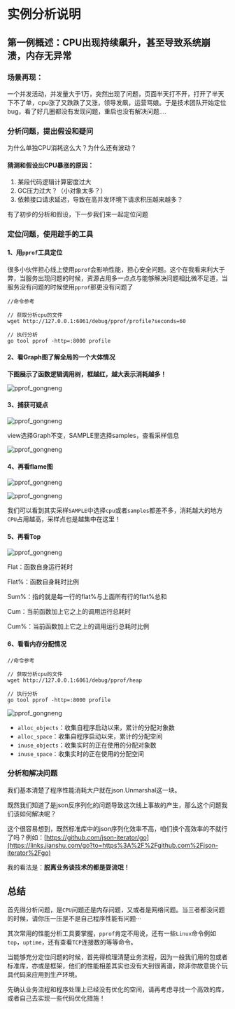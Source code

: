 # 实例分析说明

## 第一例概述：CPU出现持续飙升，甚至导致系统崩溃，内存无异常

### 场景再现：

一个并发活动，并发量大于1万，突然出现了问题，页面半天打不开，打开了半天下不了单，cpu涨了又跌跌了又涨，领导发飙，运营骂娘。于是技术团队开始定位bug，看了好几圈都没有发现问题，重启也没有解决问题....



### 分析问题，提出假设和疑问

为什么单独CPU消耗这么大？为什么还有波动？

#### 猜测和假设出CPU暴涨的原因：

1. 某段代码逻辑计算密度过大
2. GC压力过大？（小对象太多？）
3. 依赖接口请求延迟，导致在高并发环境下请求积压越来越多？

有了初步的分析和假设，下一步我们来一起定位问题

### 定位问题，使用趁手的工具

#### 1、用`pprof`工具定位

很多小伙伴担心线上使用`pprof`会影响性能，担心安全问题。这个在我看来利大于弊，当服务出现问题的时候，资源占用多一点点与能够解决问题相比微不足道，当服务没有问题的时候使用`pprof`那更没有问题了

```
//命令参考

// 获取分析cpu的文件
wget http://127.0.0.1:6061/debug/pprof/profile?seconds=60

// 执行分析
go tool pprof -http=:8000 profile
```



#### 2、看Graph图了解全局的一个大体情况

**下图展示了函数逻辑调用树，框越红，越大表示消耗越多！**

![pprof_gongneng](images/pprof-ep1-01.png)



#### 3、捕获可疑点

![pprof_gongneng](images/pprof-ep1-02.png)



view选择Graph不变，SAMPLE里选择samples，查看采样信息

![pprof_gongneng](images/pprof-ep1-03.png)



#### 4、再看flame图

![pprof_gongneng](images/pprof-ep1-04.png)

![pprof_gongneng](images/pprof-ep1-05.png)

我们可以看到其实采样`SAMPLE`中选择`cpu`或者`samples`都差不多，消耗越大的地方`CPU`占用越高，采样点也是越集中在这里！

#### 5、再看Top

![pprof_gongneng](images/pprof-ep1-06.png)

Flat：函数自身运行耗时

Flat%：函数自身耗时比例

Sum%：指的就是每一行的flat%与上面所有行的flat%总和

Cum：当前函数加上它之上的调用运行总耗时

Cum%：当前函数加上它之上的调用运行总耗时比例

#### 6、看看内存分配情况

```
//命令参考

// 获取分析cpu的文件
wget http://127.0.0.1:6061/debug/pprof/heap

// 执行分析
go tool pprof -http=:8000 profile
```



![pprof_gongneng](images/pprof-ep1-07.png)

- `alloc_objects`：收集自程序启动以来，累计的分配对象数
-  `alloc_space`：收集自程序启动以来，累计的分配空间
-  `inuse_objects`：收集实时的正在使用的分配对象数
-  `inuse_space`：收集实时的正在使用的分配空间

### 分析和解决问题

我们基本清楚了程序性能消耗大户就在json.Unmarshal这一块。



既然我们知道了是json反序列化的问题导致这次线上事故的产生，那么这个问题我们该如何解决呢？



这个很容易想到，既然标准库中的json序列化效率不高，咱们换个高效率的不就行了吗？例如：[https://github.com/json-iterator/go](https://links.jianshu.com/go?to=https%3A%2F%2Fgithub.com%2Fjson-iterator%2Fgo)



我的看法是：**脱离业务谈技术的都是耍流氓！**



## 总结

首先得分析问题，是`CPU`问题还是内存问题，又或者是网络问题。当三者都没问题的时候，请你压一压是不是自己程序性能有问题···

其次常用的性能分析工具要掌握，`pprof`肯定不用说，还有一些`Linux`命令例如`top`，`uptime`，还有查看`TCP`连接数的等等命令。

当能够充分定位问题的时候，首先得梳理清楚业务流程，因为一般我们用的包或者标准库，亦或是框架，他们的性能相差其实也没有大到很离谱，除非你故意挑个玩具代码来应用到生产环境。

先确认业务流程和程序处理上已经没有优化的空间，请再考虑寻找一个高效的库，或者自己去实现一些代码优化措施！